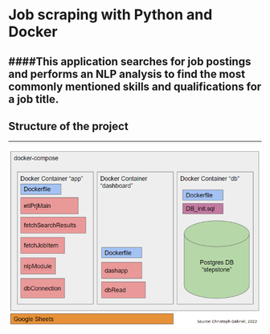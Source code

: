 # **Job scraping with Python and Docker**

####This application searches for job postings and performs an NLP analysis to find the most commonly mentioned skills and qualifications for a job title. 
---

## Structure of the project
---
![architecture](markupObj/architecture.png)